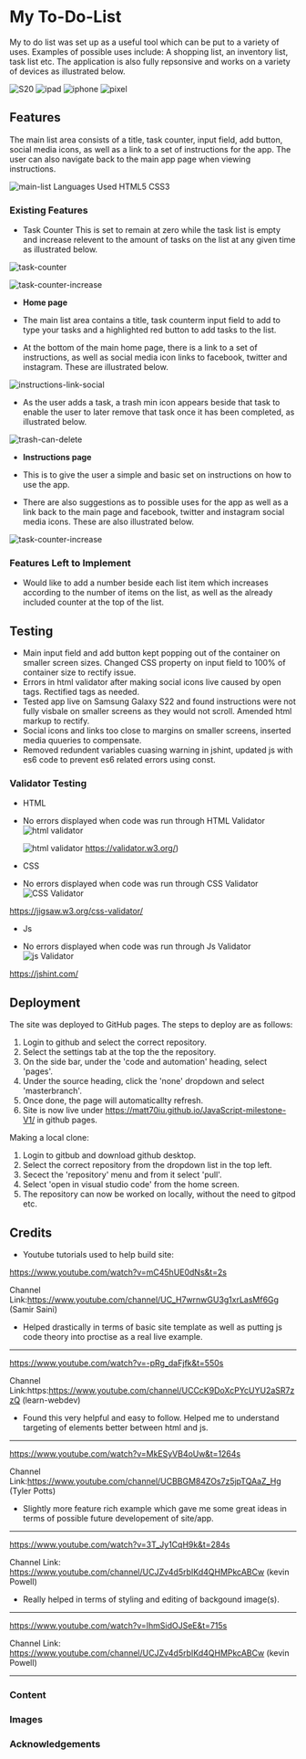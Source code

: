 # My To-Do-List

My to do list was set up as a useful tool which can be put to a variety of uses.
Examples of possible uses include: A shopping list, an inventory list, task list etc. The application is also fully repsonsive and works on a variety of devices as illustrated below.


![S20](assets/images/screenshots/Screenshot%20S20%20Ul.png)
![ipad](assets/images/screenshots/Screenshot%202022%20ipad.png)
![iphone](assets/images/screenshots/Screenshot%202022%20iphone%20se.png)
![pixel](assets/images/screenshots/Screenshot%202022-Pixel.png)



## Features 
The main list area consists of a title, task counter, input field, add button, social media icons, as well as a link to a set of instructions for the app.
The user can also navigate back to the main app page when viewing instructions.

![main-list](assets/images/screenshots/Screenshot%202022-main-list.png)
Languages Used
HTML5
CSS3

### Existing Features

 - Task Counter
 This is set to remain at zero while the task list is empty and increase relevent to the amount of tasks on the list at any given time as illustrated below.

 ![task-counter](assets/images/screenshots/Screenshot%202022%20task%20counter.png)

  ![task-counter-increase](assets/images/screenshots/Screenshot%202022-task-increase.png)

 

- __Home page__

 - The main list area contains a title, task counterm input field to add to type your tasks and a highlighted red button to add tasks to the list.

  - At the bottom of the main home page, there is a link to a set of instructions, as well as social media icon links to facebook, twitter and instagram. These are illustrated below.


  ![instructions-link-social](assets/images/screenshots/Screenshot%202022-instructions-link-social.png)


 - As the user adds a task, a trash min icon appears beside that task to enable the user to later remove that task once it has been completed, as illustrated below.
    
 ![trash-can-delete](assets/images/screenshots/Screenshot%202022-trash-can.png)

 - __Instructions page__

 - This is to give the user a simple and basic set on instructions on how to use the app.

 - There are also suggestions as to possible uses for the app as well as a link back to the main page and facebook, twitter and instagram social media icons. These are also illustrated below.

  ![task-counter-increase](assets/images/screenshots/Screenshot%202022-instructions-main.png)



 ### Features Left to Implement

 - Would like to add a number beside each list item which increases according to the number of items on the list, as well as the already included counter at the top of the list.


## Testing

- Main input field and add button kept popping out of the container on smaller screen sizes. Changed CSS property on input field to 100% of container size to rectify issue.
- Errors in html validator after making social icons live caused by open tags. Rectified tags as needed.
- Tested app live on Samsung Galaxy S22 and found instructions were not fully visbale on smaller screens as they would not scroll. Amended html markup to rectify.
- Social icons and links too close to margins on smaller screens, inserted media quueries to compensate.
- Removed redundent variables cuasing warning in jshint, updated js with es6 code to prevent es6 related errors using const.


### Validator Testing

- HTML
- No errors displayed when code was run through HTML Validator ![html validator](assets/images/screenshots/Screenshot%202022-html-%20validator.png)

  ![html validator](assets/images/screenshots/Screenshot%202022-instructions-html-validator.png)
https://validator.w3.org/)



- CSS

- No errors displayed when code was run through CSS Validator  ![CSS Validator](assets/images/screenshots/Screenshot%202022-css-validator.png)

https://jigsaw.w3.org/css-validator/

- Js

- No errors displayed when code was run through Js Validator
![js Validator](assets/images/screenshots/Screenshot%202022-js-validator-screenshot.png)

https://jshint.com/



## Deployment


The site was deployed to GitHub pages. The steps to deploy are as follows:

1. Login to github and select the correct repository.
2. Select the settings tab at the top the the repository.
3. On the side bar, under the 'code and automation' heading, select 'pages'.
4. Under the source heading, click the 'none' dropdown and select 'masterbranch'.
5. Once done, the page will automaticallty refresh.
6. Site is now live under https://matt70iu.github.io/JavaScript-milestone-V1/ in github pages.

Making a local clone:

1. Login to gitbub and download github desktop.
2. Select the correct repository from the dropdown list in the top left.
3. Secect the 'repository' menu and from it select 'pull'.
4. Select 'open in visual studio code' from the home screen.
5. The repository can now be worked on locally, without the need to gitpod etc.

## Credits

- Youtube tutorials used to help build site:

https://www.youtube.com/watch?v=mC45hUE0dNs&t=2s

Channel Link:https://www.youtube.com/channel/UC_H7wrnwGU3g1xrLasMf6Gg (Samir Saini)

- Helped drastically in terms of basic site template as well as putting js code theory into proctise as a real live example.

-----------------------------------------------------------------

https://www.youtube.com/watch?v=-pRg_daFjfk&t=550s

Channel Link:https:https://www.youtube.com/channel/UCCcK9DoXcPYcUYU2aSR7zzQ (learn-webdev)

- Found this very helpful and easy to follow. Helped me to understand targeting of elements better between html and js.

-----------------------------------------------------------------

https://www.youtube.com/watch?v=MkESyVB4oUw&t=1264s

Channel Link:https://www.youtube.com/channel/UCBBGM84ZOs7z5jpTQAaZ_Hg (Tyler Potts)

- Slightly more feature rich example which gave me some great ideas in terms of possible future developement of site/app.

-----------------------------------------------------------------

https://www.youtube.com/watch?v=3T_Jy1CqH9k&t=284s

Channel Link: https://www.youtube.com/channel/UCJZv4d5rbIKd4QHMPkcABCw (kevin Powell)

- Really helped in terms of styling and editing of backgound image(s).

-----------------------------------------------------------------

https://www.youtube.com/watch?v=IhmSidOJSeE&t=715s

 Channel Link: https://www.youtube.com/channel/UCJZv4d5rbIKd4QHMPkcABCw (kevin Powell)

 -----------------------------------------------------------------



### Content 


### Images



### Acknowledgements



